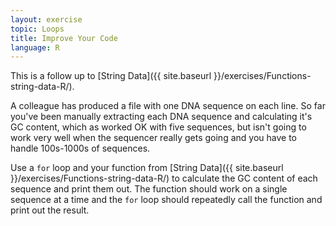 ```yaml
---
layout: exercise
topic: Loops
title: Improve Your Code
language: R
---
```


This is a follow up to [String Data]({{ site.baseurl }}/exercises/Functions-string-data-R/).

A colleague has produced a file with one DNA sequence on each line. So far
you've been manually extracting each DNA sequence and calculating it's GC
content, which as worked OK with five sequences, but isn't going to work very
well when the sequencer really gets going and you have to handle 100s-1000s of
sequences.

Use a `for` loop and your function from [String Data]({{ site.baseurl }}/exercises/Functions-string-data-R/) to
calculate the GC content of each sequence and print them out. The function
should work on a single sequence at a time and the `for` loop should repeatedly
call the function and print out the result.
